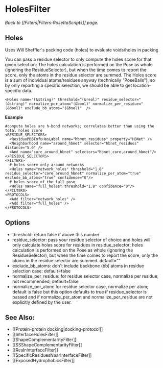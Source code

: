 # HolesFilter
*Back to [[Filters|Filters-RosettaScripts]] page.*
## Holes

Uses Will Sheffler's packing code (holes) to evaluate voids/holes in packing

You can pass a residue selector to only compute the holes score for that given selection:
The holes calculation is performed on the Pose as whole (ignoring the ResidueSelector), but when the time comes to report the score, only the atoms in the residue selector are summed.  The Holes score is a sum of individual atoms/residues anyway (technically "PoseBalls"), so by only reporting a specific selection, we should be able to get location-specific data. 

```
<Holes name="(&string)" threshold=“(&real)" residue_selector="(&string)" normalize_per_atom="(&bool)" normalize_per_residue="(&bool)" exclude_bb_atoms="(&bool)"  />
```

**Example**

```
#compute holes are h-bond networks; correlates better than using the total holes score
<RESIDUE_SELECTORS>
  <ResiduePDBInfoHasLabel name="hbnet_residues" property="HBNet" />
  <Neighborhood name="around_hbnet" selector="hbnet_residues" distance="5.0" />
  <And name="core_around_hbnet" selectors="hbnet_core,around_hbnet"/>
</RESIDUE_SELECTORS>
<FILTERS>
  # holes score only around networks
  <Holes name="network_holes" threshold="1.8" residue_selector="core_around_hbnet" normalize_per_atom="true" exclude_bb_atoms="true" confidence="0"/>
  # holes score of the full pose
  <Holes name="full_holes" threshold="1.8" confidence="0"/>
</FILTERS>
<PROTOCOLS>
  <Add filter="network_holes" />
  <Add filter="full_holes" />
</PROTOCOLS>
```
## Options
-   threshold: return false if above this number
-   residue_selector: pass your residue selector of choice and holes will only calculate holes score for residues in residue_selector; holes calculation is performed on the Pose as whole (ignoring the ResidueSelector), but when the time comes to report the score, only the atoms in the residue selector are summed.  default=""
-   exclude_bb_atoms: don't include backbone (bb) atoms in residue selection case: default=false
-   normalize_per_residue: for residue selector case, normalize per residue; not recommended; default=false
-   normalize_per_atom: for residue selector case, normalize per atom; default is false but this option defaults to true if residue_selector is passed and if normalize_per_atom and normalize_per_residue are not explicitly defined by the user.

## See Also:

* [[Protein-protein docking|docking-protocol]]
* [[InterfaceHolesFilter]]
* [[ShapeComplementarityFilter]]
* [[SSShapeComplementarityFilter]]
* [[ResInInterfaceFilter]]
* [[SpecificResiduesNearInterfaceFilter]]
* [[ExposedHydrophobicsFilter]]
